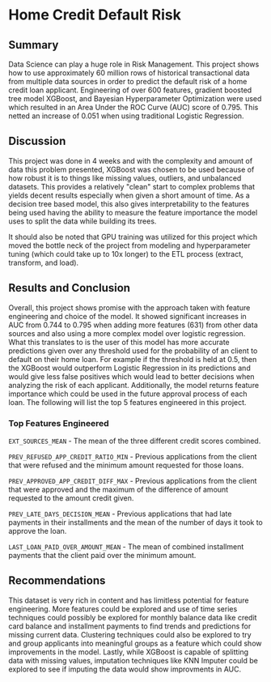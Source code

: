 # Home Credit Default Risk

## Summary

Data Science can play a huge role in Risk Management. This project shows how to use approximately 60 million rows of historical transactional data from multiple data sources in order to predict the default risk of a home credit loan applicant. Engineering of over 600 features, gradient boosted tree model XGBoost, and Bayesian Hyperparameter Optimization were used which resulted in an Area Under the ROC Curve (AUC) score of 0.795. This netted an increase of 0.051 when using traditional Logistic Regression.

## Discussion

This project was done in 4 weeks and with the complexity and amount of data this problem presented, XGBoost was chosen to be used because of how robust it is to things like missing values, outliers, and unbalanced datasets. This provides a relatively "clean" start to complex problems that yields decent results especially when given a short amount of time. As a decision tree based model, this also gives interpretability to the features being used having the ability to measure the feature importance the model uses to split the data while building its trees.

It should also be noted that GPU training was utilized for this project which moved the bottle neck of the project from modeling and hyperparameter tuning (which could take up to 10x longer) to the ETL process (extract, transform, and load).

## Results and Conclusion

Overall, this project shows promise with the approach taken with feature engineering and choice of the model. It showed significant increases in AUC from 0.744 to 0.795 when adding more features (631) from other data sources and also using a more complex model over logistic regression. What this translates to is the user of this model has more accurate predictions given over any threshold used for the probability of an client to default on their home loan. For example if the threshold is held at 0.5, then the XGBoost would outperform Logistic Regression in its predictions and would give less false positives which would lead to better decisions when analyzing the risk of each applicant. Additionally, the model returns feature importance which could be used in the future approval process of each loan. The following will list the top 5 features engineered in this project.

### Top Features Engineered

`EXT_SOURCES_MEAN` - The mean of the three different credit scores combined.
 
`PREV_REFUSED_APP_CREDIT_RATIO_MIN` - Previous applications from the client that were refused and the minimum amount requested for those loans.

`PREV_APPROVED_APP_CREDIT_DIFF_MAX` - Previous applications from the client that were approved and the maximum of the difference of amount requested to the amount credit given.

`PREV_LATE_DAYS_DECISION_MEAN` - Previous applications that had late payments in their installments and the mean of the number of days it took to approve the loan.

`LAST_LOAN_PAID_OVER_AMOUNT_MEAN` - The mean of combined installment payments that the client paid over the minimum amount.

## Recommendations

This dataset is very rich in content and has limitless potential for feature engineering. More features could be explored and use of time series techniques could possibly be explored for monthly balance data like credit card balance and installment payments to find trends and predictions for missing current data. Clustering techniques could also be explored to try and group applicants into meaningful groups as a feature which could show improvements in the model. Lastly, while XGBoost is capable of splitting data with missing values, imputation techniques like KNN Imputer could be explored to see if imputing the data would show improvments in AUC.
